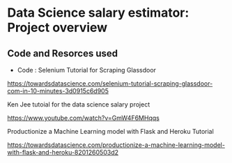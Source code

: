 # Data Science salary estimator: Project overview

## Code and Resorces used


* Code :
Selenium Tutorial for Scraping Glassdoor

 https://towardsdatascience.com/selenium-tutorial-scraping-glassdoor-com-in-10-minutes-3d0915c6d905
 
 Ken Jee tutoial for the data science salary project
 
 https://www.youtube.com/watch?v=GmW4F6MHqqs
 
Productionize a Machine Learning model with Flask and Heroku Tutorial 

https://towardsdatascience.com/productionize-a-machine-learning-model-with-flask-and-heroku-8201260503d2
